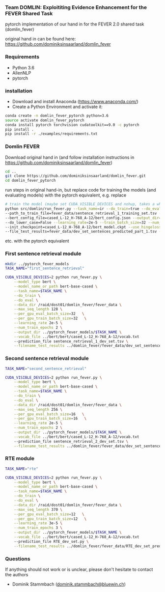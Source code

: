### Team DOMLIN: Exploititing Evidence Enhancement for the FEVER Shared Task

pytorch implementation of our hand in for the FEVER 2.0 shared task (domlin_fever)

original hand in can be found here: https://github.com/dominiksinsaarland/domlin_fever


### Requirements
* Python 3.6
* AllenNLP
* pytorch

### installation

* Download and install Anaconda (https://www.anaconda.com/)
* Create a Python Environment and activate it:
```bash 
conda create -n domlin_fever_pytorch python=3.6
source activate domlin_fever_pytorch
conda install pytorch torchvision cudatoolkit==9.0 -c pytorch
pip install .
pip install -r ./examples/requirements.txt
```

### Domlin FEVER

Download original hand in (and follow installation instructions in https://github.com/dominiksinsaarland/domlin_fever)

```bash 
cd ..
git clone https://github.com/dominiksinsaarland/domlin_fever.git
cd domlin_fever_pytorch
```

run steps in original hand-in, but replace code for training the models (and evaluating models) with the pytorch equivalent, e.g. replace 

```bash 
# train the model (maybe set CUDA_VISIBLE_DEVICES and nohup, takes a while)
python src/domlin/run_fever.py --task_name=ir --do_train=true --do_eval=false --do_predict=true \
--path_to_train_file=fever_data/sentence_retrieval_1_training_set.tsv --vocab_file=cased_L-12_H-768_A-12/vocab.txt\
--bert_config_file=cased_L-12_H-768_A-12/bert_config.json --output_dir=fever_models/sentence_retrieval_part_1 --max_seq_length=128\
--do_lower_case=False --learning_rate=2e-5 --train_batch_size=32 --num_train_epochs=2 \
--init_checkpoint=cased_L-12_H-768_A-12/bert_model.ckpt --use_hingeloss=yes --negative_samples=4 \
--file_test_results=fever_data/dev_set_sentences_predicted_part_1.tsv --prediction_file=fever_data/sentence_retrieval_1_dev_set.tsv
```

etc. with the pytorch equivalent

### First sentence retrieval module
```bash 
mkdir ../pytorch_fever_models
TASK_NAME="first_sentence_retrieval"

CUDA_VISIBLE_DEVICES=2 python run_fever.py \
    --model_type bert \
    --model_name_or_path bert-base-cased \
    --task_name=$TASK_NAME \
    --do_train \
    --do_eval \
    --data_dir /raid/dost01/domlin_fever/fever_data \
    --max_seq_length 128 \
    --per_gpu_eval_batch_size=32   \
    --per_gpu_train_batch_size=32   \
    --learning_rate 2e-5 \
    --num_train_epochs 2 \
    --output_dir ../pytorch_fever_models/$TASK_NAME \
    --vocab_file ../bert/bert/cased_L-12_H-768_A-12/vocab.txt 
    --prediction_file sentence_retrieval_1_dev_set.tsv \
    --filename_test_results ../domlin_fever/fever_data/dev_set_sentences_predicted_part_1_pytorch.tsv

```


### Second sentence retrieval module
```bash 
TASK_NAME="second_sentence_retrieval"

CUDA_VISIBLE_DEVICES=2 python run_fever.py \
    --model_type bert \
    --model_name_or_path bert-base-cased \
    --task_name=$TASK_NAME \
    --do_train \
    --do_eval \
    --data_dir /raid/dost01/domlin_fever/fever_data \
    --max_seq_length 256 \
    --per_gpu_eval_batch_size=16   \
    --per_gpu_train_batch_size=16   \
    --learning_rate 2e-5 \
    --num_train_epochs 2 \
    --output_dir ../pytorch_fever_models/$TASK_NAME \
    --vocab_file ../bert/bert/cased_L-12_H-768_A-12/vocab.txt 
    --prediction_file sentence_retrieval_2_dev_set.tsv \
    --filename_test_results ../domlin_fever/fever_data/dev_set_sentences_predicted_part_2_pytorch.tsv
```

### RTE module

```bash 
TASK_NAME="rte"

CUDA_VISIBLE_DEVICES=2 python run_fever.py \
    --model_type bert \
    --model_name_or_path bert-base-cased \
    --task_name=$TASK_NAME \
    --do_train \
    --do_eval \
    --data_dir /raid/dost01/domlin_fever/fever_data \
    --max_seq_length 370 \
    --per_gpu_eval_batch_size=12   \
    --per_gpu_train_batch_size=12   \
    --learning_rate 3e-5 \
    --num_train_epochs 3 \
    --output_dir ../pytorch_fever_models/$TASK_NAME \
    --vocab_file ../bert/bert/cased_L-12_H-768_A-12/vocab.txt 
    --prediction_file RTE_dev_set.py \
    --filename_test_results ../domlin_fever/fever_data/RTE_dev_set_predicted.tsv
```


### Questions

If anything should not work or is unclear, please don't hesitate to contact the authors

* Dominik Stammbach (dominik.stammbach@bluewin.ch)

